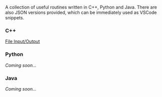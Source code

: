 A collection of useful routines written in C++, Python and Java.
There are also JSON versions provided, which can be immediately used as VSCode snippets.

### C++
[File Input/Output](https://github.com/y-lily/snippets/tree/master/cpp/file-io)

### Python
*Coming soon...*

### Java
*Coming soon...*
